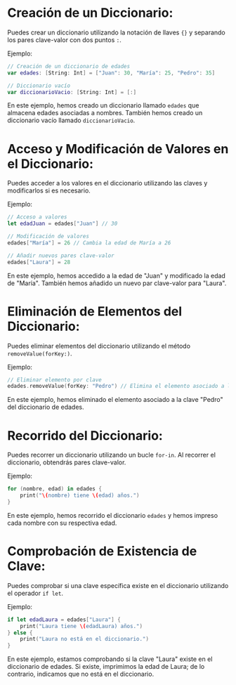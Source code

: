 # Creación de un Diccionario:
Puedes crear un diccionario utilizando la notación de llaves `{}` y separando los pares clave-valor con dos puntos `:`.

Ejemplo:

```swift
// Creación de un diccionario de edades
var edades: [String: Int] = ["Juan": 30, "María": 25, "Pedro": 35]

// Diccionario vacío
var diccionarioVacio: [String: Int] = [:]
```

En este ejemplo, hemos creado un diccionario llamado `edades` que almacena edades asociadas a nombres. También hemos creado un diccionario vacío llamado `diccionarioVacio`.

# Acceso y Modificación de Valores en el Diccionario:
Puedes acceder a los valores en el diccionario utilizando las claves y modificarlos si es necesario.

Ejemplo:

```swift
// Acceso a valores
let edadJuan = edades["Juan"] // 30

// Modificación de valores
edades["María"] = 26 // Cambia la edad de María a 26

// Añadir nuevos pares clave-valor
edades["Laura"] = 28
```

En este ejemplo, hemos accedido a la edad de "Juan" y modificado la edad de "María". También hemos añadido un nuevo par clave-valor para "Laura".

# Eliminación de Elementos del Diccionario:
Puedes eliminar elementos del diccionario utilizando el método `removeValue(forKey:)`.

Ejemplo:

```swift
// Eliminar elemento por clave
edades.removeValue(forKey: "Pedro") // Elimina el elemento asociado a la clave "Pedro"
```

En este ejemplo, hemos eliminado el elemento asociado a la clave "Pedro" del diccionario de edades.

# Recorrido del Diccionario:
Puedes recorrer un diccionario utilizando un bucle `for-in`. Al recorrer el diccionario, obtendrás pares clave-valor.

Ejemplo:

```swift
for (nombre, edad) in edades {
    print("\(nombre) tiene \(edad) años.")
}
```

En este ejemplo, hemos recorrido el diccionario `edades` y hemos impreso cada nombre con su respectiva edad.

# Comprobación de Existencia de Clave:
Puedes comprobar si una clave específica existe en el diccionario utilizando el operador `if let`.

Ejemplo:

```swift
if let edadLaura = edades["Laura"] {
    print("Laura tiene \(edadLaura) años.")
} else {
    print("Laura no está en el diccionario.")
}
```

En este ejemplo, estamos comprobando si la clave "Laura" existe en el diccionario de edades. Si existe, imprimimos la edad de Laura; de lo contrario, indicamos que no está en el diccionario.
